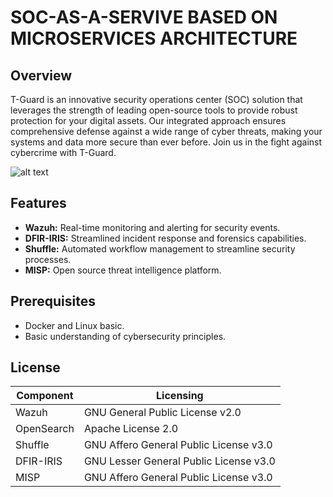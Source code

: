 # SOC-AS-A-SERVIVE BASED ON MICROSERVICES ARCHITECTURE

## Overview
T-Guard is an innovative security operations center (SOC) solution that leverages the strength of leading open-source tools to provide robust protection for your digital assets. Our integrated approach ensures comprehensive defense against a wide range of cyber threats, making your systems and data more secure than ever before. Join us in the fight against cybercrime with T-Guard.

![alt text](https://github.com/yevonnaelandrew/t-guard/blob/main/T-Guard.png?raw=true)

## Features
- **Wazuh:** Real-time monitoring and alerting for security events.
- **DFIR-IRIS:** Streamlined incident response and forensics capabilities.
- **Shuffle:** Automated workflow management to streamline security processes.
- **MISP:** Open source threat intelligence platform.

## Prerequisites
- Docker and Linux basic.
- Basic understanding of cybersecurity principles.



## License


| Component | Licensing |
|-----------|-----------|
| Wazuh | GNU General Public License v2.0 |
| OpenSearch | Apache License 2.0 |
| Shuffle | GNU Affero General Public License v3.0 |
| DFIR-IRIS | GNU Lesser General Public License v3.0 |
| MISP | GNU Affero General Public License v3.0 | 


